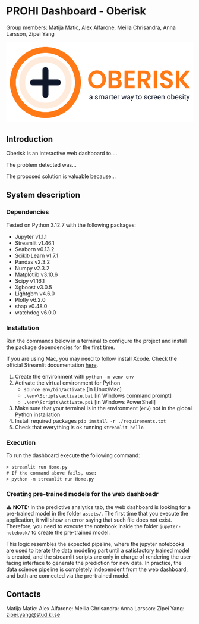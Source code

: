 # PROHI Dashboard - Oberisk

Group members: Matija Matic, Alex Alfarone, Meilia Chrisandra, Anna Larsson, Zipei Yang


![Our project logo](./assets/oberisk_side.png)

## Introduction

Oberisk is an interactive web dashboard to.... 

The problem detected was...

The proposed solution is valuable because...

## System description

### Dependencies

Tested on Python 3.12.7 with the following packages:
  - Jupyter v1.1.1
  - Streamlit v1.46.1
  - Seaborn v0.13.2
  - Scikit-Learn v1.7.1
  - Pandas v2.3.2
  - Numpy v2.3.2
  - Matplotlib v3.10.6
  - Scipy v1.16.1
  - Xgboost v3.0.5
  - Lightgbm v4.6.0
  - Plotly v6.2.0
  - shap v0.48.0
  - watchdog v6.0.0


### Installation

Run the commands below in a terminal to configure the project and install the package dependencies for the first time.

If you are using Mac, you may need to follow install Xcode. Check the official Streamlit documentation [here](https://docs.streamlit.io/get-started/installation/command-line#prerequisites). 

1. Create the environment with `python -m venv env`
2. Activate the virtual environment for Python
   - `source env/bin/activate` [in Linux/Mac]
   - `.\env\Scripts\activate.bat` [in Windows command prompt]
   - `.\env\Scripts\Activate.ps1` [in Windows PowerShell]
3. Make sure that your terminal is in the environment (`env`) not in the global Python installation
4. Install required packages `pip install -r ./requirements.txt`
5. Check that everything is ok running `streamlit hello`

### Execution

To run the dashboard execute the following command:

```
> streamlit run Home.py
# If the command above fails, use:
> python -m streamlit run Home.py
```


### Creating pre-trained models for the web dashboadr 

⚠️ **NOTE:** In the predictive analytics tab, the web dashboard is looking for a pre-trained model in the folder `assets/`. The first time that you execute the application, it will show an error saying that such file does not exist. Therefore, you need to execute the notebook inside the folder `jupyter-notebook/` to create the pre-trained model.

This logic resembles the expected pipeline, where the jupyter notebooks are used to iterate the data modeling part until a satisfactory trained model is created, and the streamlit scripts are only in charge of rendering the user-facing interface to generate the prediction for new data. In practice, the data science pipeline is completely independent from the web dashboard, and both are connected via the pre-trained model. 

## Contacts
Matija Matic:
Alex Alfarone:
Meilia Chrisandra:
Anna Larsson:
Zipei Yang: zipei.yang@stud.ki.se